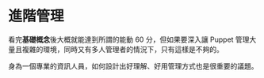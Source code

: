 # 進階管理

看完**基礎概念**後大概就能達到所謂的能動 60 分，但如果要深入讓 Puppet 管理大量且複雜的環境，同時又有多人管理者的情況下，只有這樣是不夠的。

身為一個專業的資訊人員，如何設計出好理解、好用管理方式也是很重要的議題。